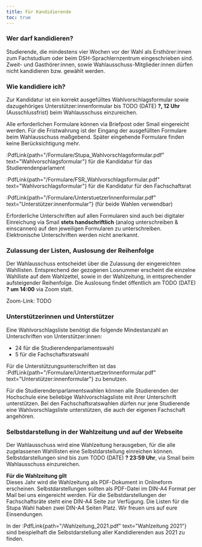 ```yaml
---
title: Für Kandidierende
toc: true
---
```


### Wer darf kandidieren?

Studierende, die mindestens vier Wochen vor der Wahl als Ersthörer:innen zum Fachstudium oder beim DSH-Sprachlernzentrum eingeschrieben sind. Zweit- und Gasthörer:innen, sowie Wahlausschuss-Mitglieder:innen dürfen nicht kandidieren bzw. gewählt werden.

### Wie kandidiere ich?

Zur Kandidatur ist ein korrekt ausgefülltes Wahlvorschlagsformular sowie dazugehöriges Unterstützer:innenformular bis TODO (DATE) **?, 12 Uhr** (Ausschlussfrist) beim Wahlausschuss einzureichen.

Alle erforderlichen Formulare können via Briefpost oder Smail eingereicht werden. Für die Fristwahrung ist der Eingang der ausgefüllten Formulare beim Wahlausschuss maßgebend. Später eingehende Formulare finden keine Berücksichtigung mehr.

:PdfLink{path="/Formulare/Stupa_Wahlvorschlagsformular.pdf" text="Wahlvorschlagsformular"} für die Kandidatur für das Studierendenparlament

:PdfLink{path="/Formulare/FSR_Wahlvorschlagsformular.pdf" text="Wahlvorschlagsformular"} für die Kandidatur für den Fachschaftsrat

:PdfLink{path="/Formulare/UnterstuetzerInnenformular.pdf" text="Unterstützer:innenformular"} (für beide Wahlen verwendbar)

Erforderliche Unterschriften auf allen Formularen sind auch bei digitaler Einreichung via Smail **stets handschriftlich** (analog unterschreiben & einscannen) auf den jeweiligen Formularen zu unterschreiben. Elektronische Unterschriften werden nicht anerkannt.

### Zulassung der Listen, Auslosung der Reihenfolge

Der Wahlausschuss entscheidet über die Zulassung der eingereichten Wahllisten. Entsprechend der gezogenen Losnummer erscheint die einzelne Wahlliste auf dem Wahlzettel, sowie in der Wahlzeitung, in entsprechender aufsteigender Reihenfolge. Die Auslosung findet öffentlich am TODO (DATE) **? um 14:00** via Zoom statt.

Zoom-Link:
TODO

### Unterstützerinnen und Unterstützer

Eine Wahlvorschlagsliste benötigt die folgende Mindestanzahl an Unterschriften von Unterstützer:innen:

- 24 für die Studierendenparlamentswahl
- 5 für die Fachschaftsratswahl

Für die Unterstützungsunterschriften ist das :PdfLink{path="/Formulare/UnterstuetzerInnenformular.pdf" text="Unterstützer:innenformular"} zu benutzen.

Für die Studierendenparlamentswahlen können alle Studierenden der Hochschule eine beliebige Wahlvorschlagsliste mit ihrer Unterschrift unterstützen. Bei den Fachschaftsratswahlen dürfen nur jene Studierende eine Wahlvorschlagsliste unterstützen, die auch der eigenen Fachschaft angehören.

### Selbstdarstellung in der Wahlzeitung und auf der Webseite

Der Wahlausschuss wird eine Wahlzeitung herausgeben, für die alle zugelassenen Wahllisten eine Selbstdarstellung einreichen können. Selbstdarstellungen sind bis zum TODO (DATE) **? 23:59 Uhr**, via Smail beim Wahlausschuss einzureichen.

**Für die Wahlzeitung gilt**  
Dieses Jahr wird die Wahlzeitung als PDF-Dokument in Onlineform erscheinen. Selbstdarstellungen sollten als PDF-Datei im DIN-A4 Format per Mail bei uns eingereicht werden. Für die Selbstdarstellungen der Fachschaftsräte steht eine DIN-A4 Seite zur Verfügung. Die Listen für die Stupa Wahl haben zwei DIN-A4 Seiten Platz. Wir freuen uns auf eure Einsendungen.

In der :PdfLink{path="/Wahlzeitung_2021.pdf" text="Wahlzeitung 2021"} sind beispielhaft die Selbstdarstellung aller Kandidierenden aus 2021 zu finden.
